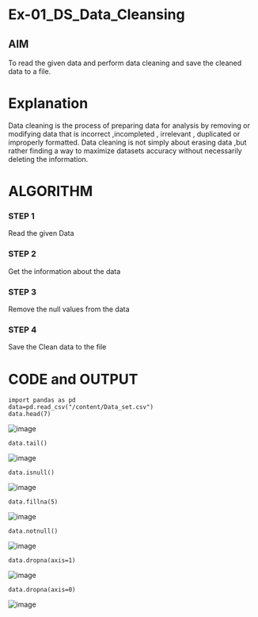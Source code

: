 # Ex-01_DS_Data_Cleansing


## AIM
To read the given data and perform data cleaning and save the cleaned data to a file. 

# Explanation
Data cleaning is the process of preparing data for analysis by removing or modifying data that is incorrect ,incompleted , irrelevant , duplicated or improperly formatted. 
Data cleaning is not simply about erasing data ,but rather finding a way to maximize datasets accuracy without necessarily deleting the information. 

# ALGORITHM
### STEP 1
Read the given Data
### STEP 2
Get the information about the data
### STEP 3
Remove the null values from the data
### STEP 4
Save the Clean data to the file

# CODE and OUTPUT
```
import pandas as pd
data=pd.read_csv("/content/Data_set.csv")
data.head(7)
```
![image](https://github.com/user-attachments/assets/340fec3c-ed7f-49b2-a620-4bb1f54d0e23)
```
data.tail()
```
![image](https://github.com/user-attachments/assets/7a0df7fa-3847-4d71-8720-7df97fb06919)
```
data.isnull()
```
![image](https://github.com/user-attachments/assets/b9945143-b38b-448b-9a0f-debe6b861404)
```
data.fillna(5)
```
![image](https://github.com/user-attachments/assets/85848162-df9c-4e0a-a97d-8d9027595341)
```
data.notnull()
```
![image](https://github.com/user-attachments/assets/d8dd24b5-0c82-4ad3-8fb5-87f19dde86c9)

```
data.dropna(axis=1)
```
![image](https://github.com/user-attachments/assets/bc18cc5e-f809-4fd0-b491-dbe7019e5fbe)
```
data.dropna(axis=0)
```
![image](https://github.com/user-attachments/assets/54817f43-a886-46f2-b31b-f05627748557)



